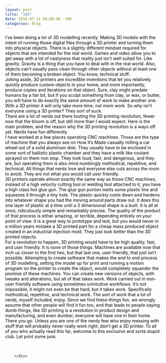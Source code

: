 ```yaml
---
layout: post
title: "193"
date: 2016-07-11 00:00:00 -700
categories: Blog
---
```


<div class="blog-content">
				<div class="paragraph" style="text-align:left;"><span><span style="color:rgb(0, 0, 0)">I&rsquo;ve been doing a lot of 3D modelling recently. Making 3D models with the intent of running those digital files through a 3D printer and turning them into physical objects. There is a slightly different mindset required for objects that are intended for the real world. Games and video allow you to get away with a lot of nastyness that reality just isn&rsquo;t well suited for. Like gravity. Gravity is a thing that you have to deal with in the real world. Also, objects can&rsquo;t usually pass clean through other objects without at least one of them becoming a broken object. You know, technical stuff. </span></span><br><span></span><span><span style="color:rgb(0, 0, 0)">Joking aside, 3D printers are incredible inventions that let you relatively quickly produce custom objects in your home, and more importantly, produce copies and iterations on that object. Sure, clay might predate humans by a fair bit, but if you sculpt something from clay, or wax, or butter, you will have to do exactly the same amount of work to make another one. With a 3D printer it will only take more time, not more work. So why isn&rsquo;t everyone using a 3D printer? They sort of suck.</span></span><br><span></span><span><span style="color:rgb(0, 0, 0)">There are a lot of nerds out there touting the 3D printing revolution, fewer now that the bloom is off, but still more than I would expect. Here is the main problem, and the reason why the 3D printing revolution is a ways off yet. Nerds have fun differently. </span></span><br><span></span><span><span style="color:rgb(0, 0, 0)">I have worked at a few places operating CNC machines. Those are the type of machine that you always see on How It&rsquo;s Made casually milling a car wheel out of a solid aluminum disk. They usually have to be enclosed in some sort of ballistic plastic chamber and they have a milk like coolant sprayed on them non stop. They look loud, fast, and dangerous, and they are, but operating them is also mind numbingly methodical, repetitive, and technical. All things that nerds love and everyone else cuts across the room to avoid. They are not what you would call user friendly.</span></span><br><span></span><span><span style="color:rgb(0, 0, 0)">3D printers operate almost exactly the same way as those CNC machines, instead of a high velocity cutting tool or welding tool attached to it, you have a high class hot glue gun. The glue gun portion melts some plastic line and squeezes it through a tiny hole. The plastic quickly cools down and hardens into whatever shape you had the moving around parts draw out. It does this one layer of plastic at a time until a 3 dimensional shape is a built. It is all at once, ridiculously simple and remarkably precise. The quality of the product of that process is either amazing, or terrible, depending entirely on your point of view. It is a great way to prototype and test, but you would never in a million years mistake a 3D printed part for a cheap mass produced object created in an industrial injection mold. They just look better than the 3D printed objects. </span></span><br><span></span><span><span style="color:rgb(0, 0, 0)">For a revolution to happen, 3D printing would have to be high quality, fast, and user friendly. It is none of those things. Machines are available now that inch us closer to the first two, but that last one, user friendly, that just isn&rsquo;t possible. Attempting to create software that makes the end to end process of 3D modelling, setting the model up for print and running a motion program on the printer to create the object, would completely squander the promise of these machines. You can create new versions of objects, with tweaks and alterations, but all of that takes work. Work carried out in non-user friendly software using sometimes unintuitive workflows. It&rsquo;s not impossible, it might not even be that hard, but it takes work. Specifically methodical, repetitive, and technical work. The sort of work that a lot of nerds, myself included, enjoy. Since we find these things fun, we wrongly assume that other people will find it fun too, and that leads to people saying dumb things, like 3D printing is a revolution in product design and manufacturing, and even dumber, everyone will have one in their home. </span></span><br><span></span><span><span style="color:rgb(0, 0, 0)">There you go. Unless you are one of the nerdy few who enjoy messing with stuff that will probably never really work right, don&rsquo;t get a 3D printer. To all of you who actually read this far, welcome to this exclusive and sorta stupid club. Let print some junk. </span></span><br><span></span><br>&#8203;</div>

		</div>
        